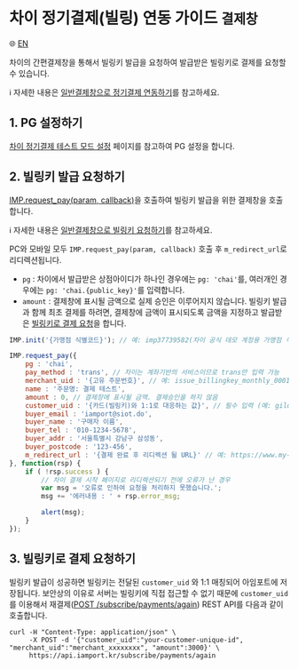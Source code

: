 # 차이 정기결제(빌링) 연동 가이드 `결제창`

:globe_with_meridians: <a href="https://github.com/iamport/iamport-manual/blob/master/%EB%B9%84%EC%9D%B8%EC%A6%9D%EA%B2%B0%EC%A0%9C/example/en/chai-request-billing-key.md">EN</a>

차이의 간편결제창을 통해서 빌링키 발급을 요청하여 발급받은 빌링키로 결제를 요청할 수 있습니다.<Br />

ℹ️ 자세한 내용은 [일반결제창으로 정기결제 연동하기](https://docs.iamport.kr/implementation/subscription?lang=ko#issue-billing-b)를 참고하세요.

## 1. PG 설정하기

<a href="https://guide.iamport.kr/195ae9aa-d862-4fb6-a637-3065c3dae1e7" target="_blank">차이 정기결제 테스트 모드 설정</a> 페이지를 참고하여 PG 설정을 합니다.

## 2. 빌링키 발급 요청하기

[IMP.request_pay(param, callback)](https://docs.iamport.kr/tech/imp#request_pay)을 호출하여 빌링키 발급을 위한 결제창을 호출합니다.

ℹ️ 자세한 내용은 [일반결제창으로 빌링키 요청하기](https://docs.iamport.kr/implementation/subscription#issue-billing-b)를 참고하세요.

PC와 모바일 모두 `IMP.request_pay(param, callback)` 호출 후 `m_redirect_url`로 리디렉션됩니다.

- `pg` : 차이에서 발급받은 상점아이디가 하나인 경우에는 `pg: 'chai'`를, 여러개인 경우에는 `pg: 'chai.{public_key}'`를 입력합니다.
- `amount` : 결제창에 표시될 금액으로 실제 승인은 이루어지지 않습니다. 빌링키 발급과 함께 최초 결제를 하려면, 결제창에 금액이 표시되도록 금액을 지정하고 발급받은 [빌링키로 결제 요청](#request-pay)을 합니다.

```javascript
IMP.init('{가맹점 식별코드}'); // 예: imp37739582(차이 공식 데모 계정용 가맹점 식별코드)

IMP.request_pay({
    pg : 'chai',
    pay_method : 'trans', // 차이는 계좌기반의 서비스이므로 trans만 입력 가능
    merchant_uid : '{고유 주문번호}', // 예: issue_billingkey_monthly_0001
    name : '주문명: 결제 테스트',
    amount : 0, // 결제창에 표시될 금액. 결제승인을 하지 않음
    customer_uid : '{카드(빌링키)와 1:1로 대응하는 값}', // 필수 입력 (예: gildong_0001_1234)
    buyer_email : 'iamport@siot.do',
    buyer_name : '구매자 이름',
    buyer_tel : '010-1234-5678',
    buyer_addr : '서울특별시 강남구 삼성동',
    buyer_postcode : '123-456',
    m_redirect_url : '{결제 완료 후 리디렉션 될 URL}' // 예: https://www.my-service.com/payments/complete/mobile
}, function(rsp) {
    if ( !rsp.success ) {
    	// 차이 결제 시작 페이지로 리디렉션되기 전에 오류가 난 경우
        var msg = '오류로 인하여 요청을 처리하지 못했습니다.';
        msg += '에러내용 : ' + rsp.error_msg;

        alert(msg);
    }
});
```

<a name="request-pay" />

## 3. 빌링키로 결제 요청하기

빌링키 발급이 성공하면 빌링키는 전달된 `customer_uid` 와 1:1 매칭되어 아임포트에 저장됩니다. 보안상의 이유로 서버는 빌링키에 직접 접근할 수 없기 때문에 `customer_uid`를 이용해서 재결제([POST /subscribe/payments/again](https://api.iamport.kr/#!/subscribe/again)) REST API를 다음과 같이 호출합니다.

```
curl -H "Content-Type: application/json" \   
     -X POST -d '{"customer_uid":"your-customer-unique-id", "merchant_uid":"merchant_xxxxxxxx", "amount":3000}' \
     https://api.iamport.kr/subscribe/payments/again
```
